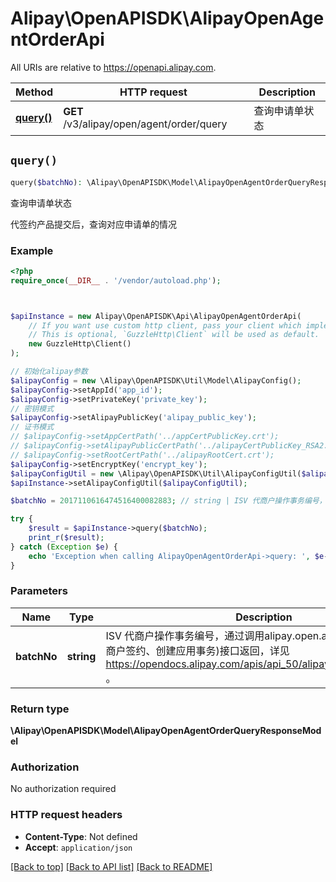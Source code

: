 # Alipay\OpenAPISDK\AlipayOpenAgentOrderApi

All URIs are relative to https://openapi.alipay.com.

Method | HTTP request | Description
------------- | ------------- | -------------
[**query()**](AlipayOpenAgentOrderApi.md#query) | **GET** /v3/alipay/open/agent/order/query | 查询申请单状态


## `query()`

```php
query($batchNo): \Alipay\OpenAPISDK\Model\AlipayOpenAgentOrderQueryResponseModel
```

查询申请单状态

代签约产品提交后，查询对应申请单的情况

### Example

```php
<?php
require_once(__DIR__ . '/vendor/autoload.php');



$apiInstance = new Alipay\OpenAPISDK\Api\AlipayOpenAgentOrderApi(
    // If you want use custom http client, pass your client which implements `GuzzleHttp\ClientInterface`.
    // This is optional, `GuzzleHttp\Client` will be used as default.
    new GuzzleHttp\Client()
);

// 初始化alipay参数
$alipayConfig = new \Alipay\OpenAPISDK\Util\Model\AlipayConfig();
$alipayConfig->setAppId('app_id');
$alipayConfig->setPrivateKey('private_key');
// 密钥模式
$alipayConfig->setAlipayPublicKey('alipay_public_key');
// 证书模式
// $alipayConfig->setAppCertPath('../appCertPublicKey.crt');
// $alipayConfig->setAlipayPublicCertPath('../alipayCertPublicKey_RSA2.crt');
// $alipayConfig->setRootCertPath('../alipayRootCert.crt');
$alipayConfig->setEncryptKey('encrypt_key');
$alipayConfigUtil = new \Alipay\OpenAPISDK\Util\AlipayConfigUtil($alipayConfig);
$apiInstance->setAlipayConfigUtil($alipayConfigUtil);

$batchNo = 2017110616474516400082883; // string | ISV 代商户操作事务编号，通过调用alipay.open.agent.create(开启代商户签约、创建应用事务)接口返回，详见 https://opendocs.alipay.com/apis/api_50/alipay.open.agent.create/ 。

try {
    $result = $apiInstance->query($batchNo);
    print_r($result);
} catch (Exception $e) {
    echo 'Exception when calling AlipayOpenAgentOrderApi->query: ', $e->getMessage(), PHP_EOL;
}
```

### Parameters

Name | Type | Description  | Notes
------------- | ------------- | ------------- | -------------
 **batchNo** | **string**| ISV 代商户操作事务编号，通过调用alipay.open.agent.create(开启代商户签约、创建应用事务)接口返回，详见 https://opendocs.alipay.com/apis/api_50/alipay.open.agent.create/ 。 | [optional]

### Return type

**\Alipay\OpenAPISDK\Model\AlipayOpenAgentOrderQueryResponseModel**

### Authorization

No authorization required

### HTTP request headers

- **Content-Type**: Not defined
- **Accept**: `application/json`

[[Back to top]](#) [[Back to API list]](../../README.md#api-endpoints)
[[Back to README]](../../README.md)
